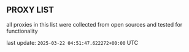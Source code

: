 ## PROXY LIST

all proxies in this list were collected from open sources and tested for functionality

last update: `2025-03-22 04:51:47.622272+00:00` UTC